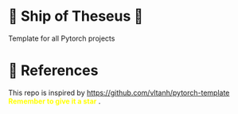 # :ship: Ship of Theseus :ship:
Template for all Pytorch projects

# :blue_book: References
This repo is inspired by https://github.com/vltanh/pytorch-template <span style="color:yellow"> **Remember to give it a star** </span>.
